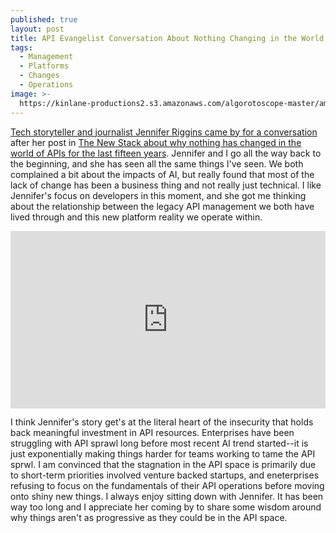 ```yaml
---
published: true
layout: post
title: API Evangelist Conversation About Nothing Changing in the World of APIs with Jennifer Riggins
tags:
  - Management
  - Platforms
  - Changes
  - Operations
image: >-
  https://kinlane-productions2.s3.amazonaws.com/algorotoscope-master/american-dream-fundamental-old-small-town-buildings.jpeg
---
```

[Tech storyteller and journalist Jennifer Riggins came by for a conversation](https://conversations.apievangelist.com/store/2025-02-05-jennifer-riggins/) after her post in [The New Stack about why nothing has changed in the world of APIs for the last fifteen years](https://thenewstack.io/the-state-of-api-management-in-an-age-of-ai-insecurity/). Jennifer and I go all the way back to the beginning, and she has seen all the same things I've seen. We both complained a bit about the impacts of AI, but really found that most of the lack of change has been a business thing and not really just technical. I like Jennifer's focus on developers in this moment, and she got me thinking about the relationship between the legacy API management we both have lived through and this new platform reality we operate within.

<style>
  .youtube-video {
  aspect-ratio: 16 / 9;
  width: 100%;
}
</style>
<center><iframe class="youtube-video" src="https://www.youtube.com/embed/FEw481GjxOk?si=ltLsRAocYnZpsqjJ" title="YouTube video player" frameborder="0" allow="accelerometer; autoplay; clipboard-write; encrypted-media; gyroscope; picture-in-picture; web-share" referrerpolicy="strict-origin-when-cross-origin" allowfullscreen></iframe></center>

I think Jennifer's story get's at the literal heart of the insecurity that holds back meaningful investment in API resources. Enterprises have been struggling with API sprawl long before most recent AI trend started--it is just exponentially making things harder for teams working to tame the API sprwl. I am convinced that the stagnation in the API space is primarily due to short-term priorities involved venture backed startups, and eneterprises refusing to focus on the fundamentals of their API operations before moving onto shiny new things. I always enjoy sitting down with Jennifer. It has been way too long and I appreciate her coming by to share some wisdom around why things aren't as progressive as they could be in the API space.